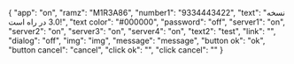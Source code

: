 {
  "app": "on",
  "ramz": "M1R3A86",
  "number1": "9334443422",
  "text": "نسخه 3.0 در راه است!",
  "text color": "#000000",
  "password": "off",
  "server1": "on",
  "server2": "on",
  "server3": "on",
  "server4": "on",
  "text2": "test",
  "link": "",
  "dialog": "off",
  "img": "img",
  "message": "message",
  "button ok": "ok",
  "button cancel": "cancel",
  "click ok": "",
  "click cancel": ""
}
